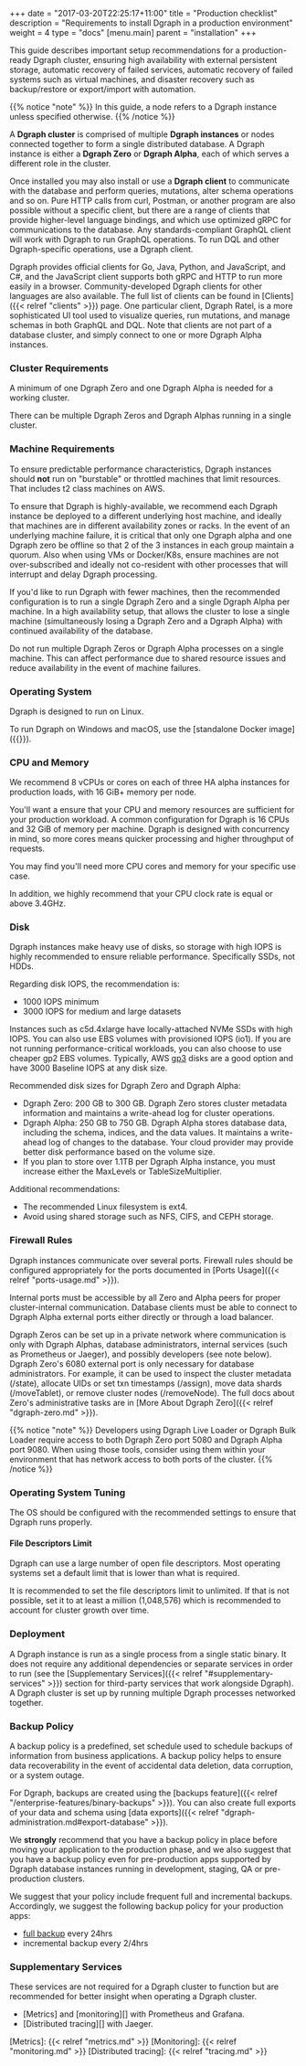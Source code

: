 +++
date = "2017-03-20T22:25:17+11:00"
title = "Production checklist"
description = "Requirements to install Dgraph in a production environment"
weight = 4
type = "docs"
[menu.main]
    parent = "installation"
+++

This guide describes important setup recommendations for a production-ready Dgraph cluster, ensuring high availability with external persistent storage, automatic recovery of failed services, automatic recovery of failed systems such as virtual machines, and disaster recovery such as backup/restore or export/import with automation.

{{% notice "note" %}}
In this guide, a node refers to a Dgraph instance unless specified otherwise.
{{% /notice %}}

A **Dgraph cluster** is comprised of multiple **Dgraph instances** or nodes connected together to form a single distributed database. A Dgraph instance is either a **Dgraph Zero** or **Dgraph Alpha**, each of which serves a different role in the cluster.

Once installed you may also install or use a **Dgraph client** to communicate with the database and perform queries, mutations, alter schema operations and so on. Pure HTTP calls from curl, Postman, or another program are also possible without a specific client, but there are a range of clients that provide higher-level language bindings, and which use optimized gRPC for communications to the database. Any standards-compliant GraphQL client will work with Dgraph to run GraphQL operations. To run DQL and other Dgraph-specific operations, use a Dgraph client.

Dgraph provides official clients for Go, Java, Python, and JavaScript, and C#, and the JavaScript client supports both gRPC and HTTP to run more easily in a browser. Community-developed Dgraph clients for other languages are also available. The full list of clients can be found in [Clients]({{< relref "clients" >}}) page. One particular client, Dgraph Ratel, is a more sophisticated UI tool used to visualize queries, run mutations, and manage schemas in both GraphQL and DQL. Note that clients are not part of a database cluster, and simply connect to one or more Dgraph Alpha instances.

### Cluster Requirements

A minimum of one Dgraph Zero and one Dgraph Alpha is needed for a working cluster.

There can be multiple Dgraph Zeros and Dgraph Alphas running in a single cluster.


### Machine Requirements

To ensure predictable performance characteristics, Dgraph instances should **not** run on "burstable" or throttled machines that limit resources. That includes t2 class machines on AWS.

To ensure that Dgraph is highly-available, we recommend each Dgraph instance be deployed to a different underlying host machine, and ideally that machines are in different availability zones or racks. In the event of an underlying machine failure, it is critical that only one Dgraph alpha and one Dgraph zero be offline so that 2 of the 3 instances in each group maintain a quorum. Also when using VMs or Docker/K8s, ensure machines are not over-subscribed and ideally not co-resident with other processes that will interrupt and delay Dgraph processing.

If you'd like to run Dgraph with fewer machines, then the recommended configuration is to run a single Dgraph Zero and a single Dgraph Alpha per machine. In a high availability setup, that allows the cluster to lose a single machine (simultaneously losing a Dgraph Zero and a Dgraph Alpha) with continued availability of the database.

Do not run multiple Dgraph Zeros or Dgraph Alpha processes on a single machine. This can affect performance due to shared resource issues and reduce availability in the event of machine failures.

### Operating System

Dgraph is designed to run on Linux. 

To run Dgraph on Windows and macOS, use the [standalone Docker image]({{<relref identifier="learning-environment">}}).

### CPU and Memory


We recommend 8 vCPUs or cores on each of three HA alpha instances for production loads, with 16 GiB+ memory per node.

You'll want a ensure that your CPU and memory resources are sufficient for your production workload. A common configuration for Dgraph is 16 CPUs and 32 GiB of memory per machine. Dgraph is designed with concurrency in mind, so more cores means quicker processing and higher throughput of requests.

You may find you'll need more CPU cores and memory for your specific use case.

In addition, we highly recommend that your CPU clock rate is equal or above 3.4GHz.

### Disk

Dgraph instances make heavy use of disks, so storage with high IOPS is highly recommended to ensure reliable performance. Specifically SSDs, not HDDs.

Regarding disk IOPS, the recommendation is:
* 1000 IOPS minimum
* 3000 IOPS for medium and large datasets

Instances such as c5d.4xlarge have locally-attached NVMe SSDs with high IOPS. You can also use EBS volumes with provisioned IOPS (io1). If you are not running performance-critical workloads, you can also choose to use cheaper gp2 EBS volumes. Typically, AWS [gp3](https://aws.amazon.com/about-aws/whats-new/2020/12/introducing-new-amazon-ebs-general-purpose-volumes-gp3/?nc1=h_ls) disks are a good option and have 3000 Baseline IOPS at any disk size.

Recommended disk sizes for Dgraph Zero and Dgraph Alpha:

* Dgraph Zero: 200 GB to 300 GB. Dgraph Zero stores cluster metadata information and maintains a write-ahead log for cluster operations.
* Dgraph Alpha: 250 GB to 750 GB. Dgraph Alpha stores database data, including the schema, indices, and the data values. It maintains a write-ahead log of changes to the database. Your cloud provider may provide better disk performance based on the volume size.
* If you plan to store over 1.1TB per Dgraph Alpha instance, you must increase either the MaxLevels or TableSizeMultiplier. 

Additional recommendations:

* The recommended Linux filesystem is ext4.
* Avoid using shared storage such as NFS, CIFS, and CEPH storage.

### Firewall Rules

Dgraph instances communicate over several ports. Firewall rules should be configured appropriately for the ports documented in [Ports Usage]({{< relref "ports-usage.md" >}}).

Internal ports must be accessible by all Zero and Alpha peers for proper cluster-internal communication. Database clients must be able to connect to Dgraph Alpha external ports either directly or through a load balancer.

Dgraph Zeros can be set up in a private network where communication is only with Dgraph Alphas, database administrators, internal services (such as Prometheus or Jaeger), and possibly developers (see note below). Dgraph Zero's 6080 external port is only necessary for database administrators. For example, it can be used to inspect the cluster metadata (/state), allocate UIDs or set txn timestamps (/assign), move data shards (/moveTablet), or remove cluster nodes (/removeNode). The full docs about Zero's administrative tasks are in [More About Dgraph Zero]({{< relref "dgraph-zero.md" >}}).

{{% notice "note" %}}
Developers using Dgraph Live Loader or Dgraph Bulk Loader require access to both Dgraph Zero port 5080 and Dgraph Alpha port 9080. When using those tools, consider using them within your environment that has network access to both ports of the cluster.
{{% /notice %}}

### Operating System Tuning

The OS should be configured with the recommended settings to ensure that Dgraph runs properly.

#### File Descriptors Limit

Dgraph can use a large number of open file descriptors. Most operating systems set a default limit that is lower than what is required.

It is recommended to set the file descriptors limit to unlimited. If that is not possible, set it to at least a million (1,048,576) which is recommended to account for cluster growth over time.

### Deployment

A Dgraph instance is run as a single process from a single static binary. It does not require any additional dependencies or separate services in order to run (see the [Supplementary Services]({{< relref "#supplementary-services" >}}) section for third-party services that work alongside Dgraph). A Dgraph cluster is set up by running multiple Dgraph processes networked together.

### Backup Policy

A backup policy is a predefined, set schedule used to schedule backups of information from business applications. A backup policy helps to ensure data recoverability in the event of accidental data deletion, data corruption, or a system outage.

For Dgraph, backups are created using the [backups feature]({{< relref "/enterprise-features/binary-backups" >}}). You can also create full exports of your data and schema using [data exports]({{< relref "dgraph-administration.md#export-database" >}}).

We **strongly** recommend that you have a backup policy in place before moving your application to the production phase, and we also suggest that you have a backup policy even for pre-production apps supported by Dgraph database instances running in development, staging, QA or pre-production clusters.

We suggest that your policy include frequent full and incremental backups. Accordingly, we suggest the following backup policy for your production apps:
* [full backup](https://dgraph.io/docs/enterprise-features/binary-backups/#forcing-a-full-backup) every 24hrs
* incremental backup every 2/4hrs

### Supplementary Services

These services are not required for a Dgraph cluster to function but are recommended for better insight when operating a Dgraph cluster.

- [Metrics] and [monitoring][] with Prometheus and Grafana.
- [Distributed tracing][] with Jaeger.

[Metrics]: {{< relref "metrics.md" >}}
[Monitoring]: {{< relref "monitoring.md" >}}
[Distributed tracing]: {{< relref "tracing.md" >}}
